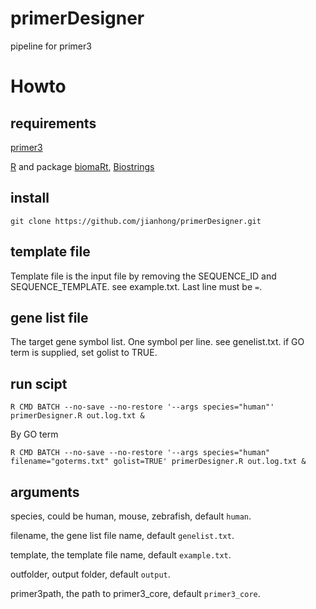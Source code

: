 # primerDesigner
pipeline for primer3

# Howto

## requirements

 [primer3](http://primer3.org/manual.html#installLinux)
 
 [R](https://www.r-project.org/) and package [biomaRt](https://bioconductor.org/packages/release/bioc/html/biomaRt.html), [Biostrings](https://bioconductor.org/packages/release/bioc/html/Biostrings.html)

## install

```
git clone https://github.com/jianhong/primerDesigner.git
```

## template file

Template file is the input file by removing the SEQUENCE_ID and SEQUENCE_TEMPLATE. see example.txt.
Last line must be `=`.

## gene list file

The target gene symbol list. One symbol per line. see genelist.txt.
if GO term is supplied, set golist to TRUE.

## run scipt

```
R CMD BATCH --no-save --no-restore '--args species="human"' primerDesigner.R out.log.txt &
```

By GO term
```
R CMD BATCH --no-save --no-restore '--args species="human" filename="goterms.txt" golist=TRUE' primerDesigner.R out.log.txt &
```

## arguments

species, could be human, mouse, zebrafish, default `human`.

filename, the gene list file name, default `genelist.txt`.

template, the template file name, default `example.txt`.

outfolder, output folder, default `output`.

primer3path, the path to primer3_core, default `primer3_core`.

